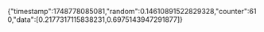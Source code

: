 {"timestamp":1748778085081,"random":0.14610891522829328,"counter":610,"data":[0.2177317115838231,0.6975143947291877]}
